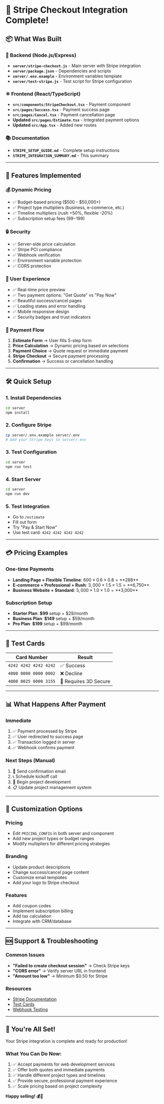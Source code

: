 # 🎉 Stripe Checkout Integration Complete!

## 📦 What Was Built

### 🔧 Backend (Node.js/Express)
- **`server/stripe-checkout.js`** - Main server with Stripe integration
- **`server/package.json`** - Dependencies and scripts
- **`server/.env.example`** - Environment variables template
- **`server/test-stripe.js`** - Test script for Stripe configuration

### ⚛️ Frontend (React/TypeScript)
- **`src/components/StripeCheckout.tsx`** - Payment component
- **`src/pages/Success.tsx`** - Payment success page
- **`src/pages/Cancel.tsx`** - Payment cancellation page
- **Updated `src/pages/Estimate.tsx`** - Integrated payment options
- **Updated `src/App.tsx`** - Added new routes

### 📚 Documentation
- **`STRIPE_SETUP_GUIDE.md`** - Complete setup instructions
- **`STRIPE_INTEGRATION_SUMMARY.md`** - This summary

---

## 🚀 Features Implemented

### 💰 Dynamic Pricing
- ✅ Budget-based pricing ($500 - $50,000+)
- ✅ Project type multipliers (business, e-commerce, etc.)
- ✅ Timeline multipliers (rush +50%, flexible -20%)
- ✅ Subscription setup fees ($99-$199)

### 🔒 Security
- ✅ Server-side price calculation
- ✅ Stripe PCI compliance
- ✅ Webhook verification
- ✅ Environment variable protection
- ✅ CORS protection

### 🎨 User Experience
- ✅ Real-time price preview
- ✅ Two payment options: "Get Quote" vs "Pay Now"
- ✅ Beautiful success/cancel pages
- ✅ Loading states and error handling
- ✅ Mobile responsive design
- ✅ Security badges and trust indicators

### 🔄 Payment Flow
1. **Estimate Form** → User fills 5-step form
2. **Price Calculation** → Dynamic pricing based on selections
3. **Payment Choice** → Quote request or immediate payment
4. **Stripe Checkout** → Secure payment processing
5. **Confirmation** → Success or cancellation handling

---

## 🛠️ Quick Setup

### 1. Install Dependencies
```bash
cd server
npm install
```

### 2. Configure Stripe
```bash
cp server/.env.example server/.env
# Add your Stripe keys to server/.env
```

### 3. Test Configuration
```bash
cd server
npm run test
```

### 4. Start Server
```bash
cd server
npm run dev
```

### 5. Test Integration
- Go to `/estimate`
- Fill out form
- Try "Pay & Start Now"
- Use test card: `4242 4242 4242 4242`

---

## 💳 Pricing Examples

### One-time Payments
- **Landing Page + Flexible Timeline**: $600 × 0.6 × 0.8 = **$288**
- **E-commerce + Professional + Rush**: $3,000 × 1.5 × 1.5 = **$6,750**
- **Business Website + Standard**: $3,000 × 1.0 × 1.0 = **$3,000**

### Subscription Setup
- **Starter Plan**: **$99** setup + $29/month
- **Business Plan**: **$149** setup + $59/month  
- **Pro Plan**: **$199** setup + $99/month

---

## 🎯 Test Cards

| Card Number | Result |
|-------------|--------|
| `4242 4242 4242 4242` | ✅ Success |
| `4000 0000 0000 0002` | ❌ Decline |
| `4000 0025 0000 3155` | 🔐 Requires 3D Secure |

---

## 📊 What Happens After Payment

### Immediate
1. ✅ Payment processed by Stripe
2. ✅ User redirected to success page
3. ✅ Transaction logged in server
4. ✅ Webhook confirms payment

### Next Steps (Manual)
1. 📧 Send confirmation email
2. 📞 Schedule kickoff call
3. 🚀 Begin project development
4. 📋 Update project management system

---

## 🔧 Customization Options

### Pricing
- Edit `PRICING_CONFIG` in both server and component
- Add new project types or budget ranges
- Modify multipliers for different pricing strategies

### Branding
- Update product descriptions
- Change success/cancel page content
- Customize email templates
- Add your logo to Stripe checkout

### Features
- Add coupon codes
- Implement subscription billing
- Add tax calculation
- Integrate with CRM/database

---

## 🆘 Support & Troubleshooting

### Common Issues
- **"Failed to create checkout session"** → Check Stripe keys
- **"CORS error"** → Verify server URL in frontend
- **"Amount too low"** → Minimum $0.50 for Stripe

### Resources
- [Stripe Documentation](https://stripe.com/docs)
- [Test Cards](https://stripe.com/docs/testing)
- [Webhook Testing](https://stripe.com/docs/webhooks/test)

---

## 🎉 You're All Set!

Your Stripe integration is complete and ready for production! 

### What You Can Do Now:
1. ✅ Accept payments for web development services
2. ✅ Offer both quotes and immediate payments
3. ✅ Handle different project types and timelines
4. ✅ Provide secure, professional payment experience
5. ✅ Scale pricing based on project complexity

**Happy selling! 💰🚀**